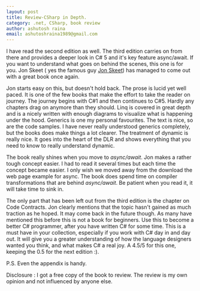 ```yaml
---
layout: post
title: Review-CSharp in Depth.
category: .net, CSharp, book review
author: ashutosh raina
email: ashutoshraina1989@gmail.com
---
```


I have read the second edition as well. The third edition carries on from there and provides a deeper look in C# 5 and it's key feature async/await. If you want to understand what goes on behind the scenes, this one is for you. Jon Skeet ( yes the famous guy [Jon Skeet](http://stackoverflow.com/users/22656/jon-skeet "Jon Skeet")) has managed to come out with a great book once again.

<!--excerpt-->

Jon starts easy on this, but doesn't hold back. The prose is lucid yet well paced. It is one of the few books that make the effort to take the reader on journey. The journey begins with C#1 and then continues to C#5. Hardly any chapters drag on anymore than they should. Linq is covered in great depth and is a nicely written with enough diagrams to visualize what is happening under the hood. Generics is one my personal favourites. The text is nice, so are the code samples. I have never really understood generics completely, but the books does make things a lot clearer. The treatment of dynamic is really nice. It goes into the heart of the DLR and shows everything that you need to know to really understand dynamic. 

The book really shines when you move to <em>async/await</em>. Jon makes a rather tough concept easier. I had to read it several times but each time the concept became easier. I only wish we moved away from the download the web page example for async. The book does spend time on compiler transformations that are behind <em>async/await</em>. Be patient when you read it, it will take time to sink in.

The only part that has been left out from the third edition is the chapter on Code Contracts. Jon clearly mentions that the topic hasn't gained as much traction as he hoped. It may come back in the future though. As many have mentioned this before this is not a book for beginners. Use this to become a better C# programmer, after you have written C# for some time. This is a must have in your collection, especially if you work with C# day in and day out. It will give you a greater understanding of how the language designers wanted you think, and what makes C# a real joy.
A 4.5/5 for this one, keeping the 0.5 for the next edition :).

P.S. Even the appendix is handy.

Disclosure : I got a free copy of the book to review.  The review is my own opinion and not influenced by anyone else.